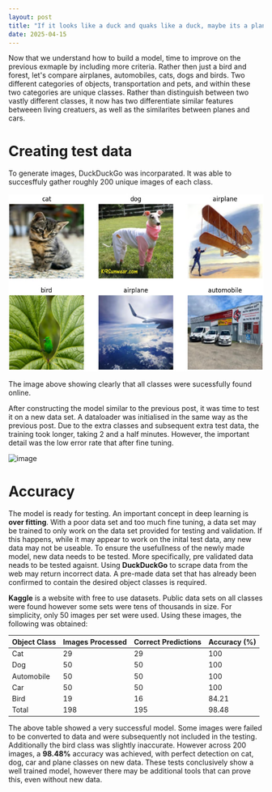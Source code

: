 ```yaml
---
layout: post
title: "If it looks like a duck and quaks like a duck, maybe its a plane?"
date: 2025-04-15
---
```


Now that we understand how to build a model, time to improve on the previous exmaple by including more criteria. Rather then just a bird and forest, let's compare airplanes, automobiles, cats, dogs and birds. Two different categories of objects, transportation and pets, and within these two categories are unique classes. Rather than distinguish between two vastly different classes, it now has two differentiate similar features betweeen living creatuers, as well as the similarites between planes and cars. 

# Creating test data
To generate images, DuckDuckGo was incorparated. It was able to succesffuly gather roughly 200 unique images of each class. 

![Alt text](../docs/assets/classes.png)

The image above showing clearly that all classes were sucessfully found online. 

After constructing the model similar to the previous post, it was time to test it on a new data set. A dataloader was initialised in the same way as the previous post. Due to the extra classes and subsequent extra test data, the training took longer, taking 2 and a half minutes. However, the important detail was the low error rate that after fine tuning.

![image](https://github.com/user-attachments/assets/f99841bb-ddf1-4a70-955c-c2373917eca3)

# Accuracy
The model is ready for testing. An important concept in deep learning is **over fitting**. With a poor data set and too much fine tuning, a data set may be trained to only work on the data set provided for testing and validation. If this happens, while it may appear to work on the inital test data, any new data may not be useable. To ensure the usefullness of the newly made model, new data needs to be tested. More specifically, pre validated data neads to be tested agaisnt. Using **DuckDuckGo** to scrape data from the web may return incorrect data. A pre-made data set that has already been confirmed to contain the desired object classes is required. 

**Kaggle** is a website with free to use datasets. Public data sets on all classes were found however some sets were tens of thousands in size. For simplicity, only 50 images per set were used. Using these images, the following was obtained:


| Object Class | Images Processed | Correct Predictions | Accuracy (%) | 
| ------------- | ------------- | ------------- | ------------- |
| Cat | 29 | 29 | 100 |
| Dog | 50 | 50 | 100 |
| Automobile | 50 | 50 | 100 |
| Car | 50 | 50 | 100 |
| Bird | 19 | 16 | 84.21 |
| Total | 198 | 195 | 98.48 |

The above table showed a very successful model. Some images were failed to be converted to data and were subsequently not included in the testing. Additionally the bird class was slightly inaccurate. However across 200 images, a **98.48%** accuracy was achieved, with perfect detection on cat, dog, car and plane classes on new data. These tests conclusively show a well trained model, however there may be additional tools that can prove this, even without new data.


